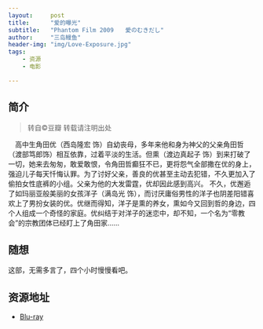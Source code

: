 ```yaml
---
layout:     post
title:      "爱的曝光"
subtitle:   "Phantom Film 2009　　愛のむきだし"
author:     "三岛鳗鱼"
header-img: "img/Love-Exposure.jpg"
tags:
    - 资源
    - 电影

---
```


## 简介
>转自©豆瓣 转载请注明出处

　高中生角田优（西岛隆宏 饰）自幼丧母，多年来他和身为神父的父亲角田哲（渡部笃郎饰）相互依靠，过着平淡的生活。但熏（渡边真起子 饰）到来打破了一切，她来去匆匆，敢爱敢恨，令角田哲癫狂不已，更将怨气全部撒在优的身上，强迫儿子每天忏悔认罪。为了讨好父亲，善良的优甚至主动去犯错，不久更加入了偷拍女性底裤的小组。父亲为他的大发雷霆，优却因此感到高兴。 不久，优邂逅了如玛丽亚般美丽的女孩洋子（满岛光 饰），而讨厌庸俗男性的洋子也阴差阳错喜欢上了男扮女装的优。优继而得知，洋子是熏的养女，熏如今又回到哲的身边，四个人组成一个奇怪的家庭。优纠结于对洋子的迷恋中，却不知，一个名为“零教会”的宗教团体已经盯上了角田家……

## 随想

这部，无需多言了，四个小时慢慢看吧。

## 资源地址

* [Blu-ray](http://www.btapple.com/m_5812.html)